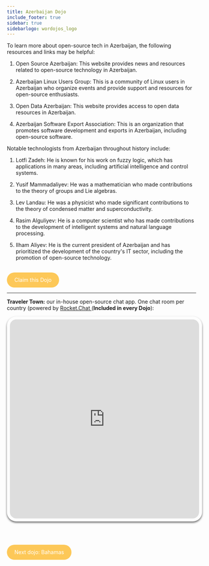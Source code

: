 ```yaml
---
title: Azerbaijan Dojo
include_footer: true
sidebar: true
sidebarlogo: wordojos_logo
---
```


To learn more about open-source tech in Azerbaijan, the following resources and links may be helpful:

1.  Open Source Azerbaijan: This website provides news and resources related to open-source technology in Azerbaijan.
    
2.  Azerbaijan Linux Users Group: This is a community of Linux users in Azerbaijan who organize events and provide support and resources for open-source enthusiasts.
    
3.  Open Data Azerbaijan: This website provides access to open data resources in Azerbaijan.
    
4.  Azerbaijan Software Export Association: This is an organization that promotes software development and exports in Azerbaijan, including open-source software.
    

Notable technologists from Azerbaijan throughout history include:

1.  Lotfi Zadeh: He is known for his work on fuzzy logic, which has applications in many areas, including artificial intelligence and control systems.
    
2.  Yusif Mammadaliyev: He was a mathematician who made contributions to the theory of groups and Lie algebras.
    
3.  Lev Landau: He was a physicist who made significant contributions to the theory of condensed matter and superconductivity.
    
4.  Rasim Alguliyev: He is a computer scientist who has made contributions to the development of intelligent systems and natural language processing.
    
5.  Ilham Aliyev: He is the current president of Azerbaijan and has prioritized the development of the country's IT sector, including the promotion of open-source technology.
    

<br>
<html>
  <head>
    <style>
      .button {
        display: inline-block;
        padding: 20px 20px;
        text-align: center;
        text-decoration: none;
        color: #ffffff;
        background-color: #FDC858;
        border-radius: 33px;
        outline: none;
        line-height:  0%;
      }
    </style>
  </head>
  <body>
    <a class="button" href="https://blog.workdojos.com/Azerbaijan" target="_blank">Claim this Dojo</a>
  </body>
</html>
<br>

---


**Traveler Town:**   our in-house open-source chat app.  One chat room per country (powered by <a href="https://rocket.chat" >Rocket.Chat </a>  (**Included in every Dojo**):  

<iframe src="https://chat.traveler.town/channel/Azerbaijan" style="width: 100%;height: 530px;padding: 8px; box-shadow: 0 3px 5px rgba(0,0,0,.6);border-radius: 25px;overflow: hidden;border: none;" align="middle"></iframe>


<br><br>

<html>
  <head>
    <style>
      .button {
        display: inline-block;
        padding: 20px 20px;
        text-align: center;
        text-decoration: none;
        color: #ffffff;
        background-color: #FDC858;
        border-radius: 33px;
        outline: none;
        line-height:  %;
      }
    </style>
  </head>
  <body>
    <a class="button" href="https://workdojos.com/Bahamas">Next dojo:  Bahamas</a>
  </body>
</html>